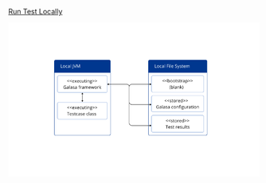 [Run Test Locally](https://galasa.dev/docs/writing-own-tests/running-test-modes)

![Running Local](running_local.png)

